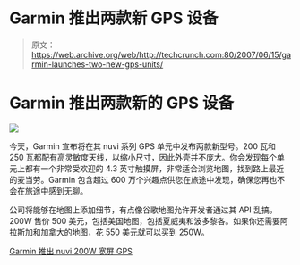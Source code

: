 # Garmin 推出两款新 GPS 设备 

> 原文：<https://web.archive.org/web/http://techcrunch.com:80/2007/06/15/garmin-launches-two-new-gps-units/>

# Garmin 推出两款新的 GPS 设备

![](img/6878b918dc6c4e0650d34a4e93af9b83.png)

今天，Garmin 宣布将在其 nuvi 系列 GPS 单元中发布两款新型号。200 瓦和 250 瓦都配有高灵敏度天线，以缩小尺寸，因此外壳并不庞大。你会发现每个单元上都有一个非常受欢迎的 4.3 英寸触摸屏，非常适合浏览地图，找到路上最近的麦当劳。Garmin 包含超过 600 万个兴趣点供您在旅途中发现，确保您再也不会在旅途中感到无聊。

公司将能够在地图上添加细节，有点像谷歌地图允许开发者通过其 API 乱搞。200W 售价 500 美元，包括美国地图，包括夏威夷和波多黎各。如果你还需要阿拉斯加和加拿大的地图，花 550 美元就可以买到 250W。

[Garmin 推出 nuvi 200W 宽屏 GPS](https://web.archive.org/web/20221219074437/http://www.electronista.com/articles/07/06/15/garmin.nuvi.200w/)